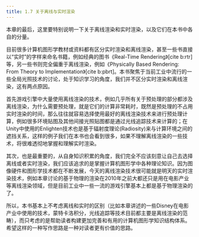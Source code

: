 ```yaml
---
title: 1.7 关于离线与实时渲染
---
```


本章的最后，这里要特别说明一下关于离线渲染和实时渲染，以及它们在本书中各自的分量。

目前很多计算机图形学教材或资料都有区分实时渲染和离线渲染，甚至一些书直接以“实时”的字样来命名书籍，例如经典的图书《Real-Time Rendering》[cite b:rtr]等，另一些书则完全偏重于离线渲染，例如《Physically Based Rendering: From Theory to Implementation》[cite b:pbrt]。本书聚焦于当前工业中流行的一些全局光照技术的讨论，处于知识学习的角度，我们并不区分实时渲染和离线渲染，这有两点原因。

首先游戏引擎中大量使用离线渲染的技术，例如几乎所有关于预处理的部分都涉及离线渲染，为什么需要预处理，就是它们的计算非常耗时，既然是预处理的不占用实时渲染的时间，那么往往就容易选择使用最好的离线渲染技术来进行预处理计算，例如很多环境贴图及其他间接光照贴图都是通过光线追踪技术来计算的；在Unity中使用的Enlighten技术也是基于辐射度理论(Radiosity)来与计算环境之间的遮挡关系，这样的例子我们在本书也会看到很多，如果不理解离线渲染的一些技术，将很难透彻地掌握和理解实时渲染。

其次，也是最重要的，从自身知识积累的角度，我们完全不应该刻意让自己去选择离线或者实时渲染，我们应该追求的是掌握计算机图形学中各种理论知识。因为图像硬件和图形学技术都在不断发展，今天的离线渲染技术很可能就是明天的实时渲染技术，例如本章讨论的基于物理的渲染在2010年之前大都还只是用在电影产业等离线渲染领域，但是目前工业中一些一流的游戏引擎基本上都是基于物理渲染的了。

所以，本书基本上不考虑离线和实时的区别（比如本章讲述的一些Disney在电影产业中使用的技术，蒙特卡洛积分，光线追踪等技术目前都主要是离线渲染的范畴），而只考虑的是帮助读者构建更加完善和有用的计算机图形学知识结构体系。希望这样的一种写作思路是一种对读者更有价值的思路。
